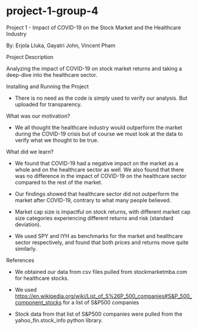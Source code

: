 # project-1-group-4
Project 1 - Impact of COVID-19 on the Stock Market and the Healthcare Industry



By: Erjola Lluka, Gayatri John, Vincent Pham


Project Description

Analyzing the impact of COVID-19 on stock market returns and taking a deep-dive into the healthcare sector.



Installing and Running the Project

- There is no need as the code is simply used to verify our analysis. But uploaded for transparency.



What was our motivation?

 - We all thought the healthcare industry would outperform the market during the COVID-19 crisis but of course we must look at the data to verify what we thought to be true.
 
What did we learn?

- We found that COVID-19 had a negative impact on the market as a whole and on the healthcare sector as well. We also found that there was no difference in the impact of COVID-19 on the healthcare sector compared to the rest of the market.

- Our findings showed that healthcare sector did not outperform the market after COVID-19, contrary to what many people believed. 

- Market cap size is impactful on stock returns, with different market cap size categories experiencing different returns and risk (standard deviation). 

- We used SPY and IYH as benchmarks for the market and healthcare sector respectively, and found that both prices and returns move quite similarly.

References

- We obtained our data from csv files pulled from stockmarketmba.com for healthcare stocks.

- We used https://en.wikipedia.org/wiki/List_of_S%26P_500_companies#S&P_500_component_stocks for a list of S&P500 companies

- Stock data from that list of S&P500 companies were pulled from the yahoo_fin.stock_info python library.


